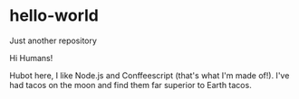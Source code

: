 # hello-world
Just another repository
 
 Hi Humans!
 
 Hubot here, I like Node.js and Conffeescript (that's what I'm made of!).
 I've had tacos on the moon and find them far superior to Earth tacos.
